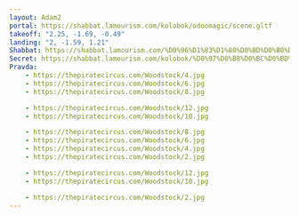 ```yaml
---
layout: Adam2
portal: https://shabbat.lamourism.com/kolobok/odoomagic/scene.gltf
takeoff: "2.25, -1.69, -0.49"
landing: "2, -1.59, 1.21"
Shabbat: https://shabbat.lamourism.com/%D0%96%D1%83%D1%80%D0%BD%D0%B0%D0%BB%D0%9A%D0%9E%D0%A0%D0%95%D0%AF/Woodstock1969.mp4
Secret: https://shabbat.lamourism.com/kolobok/%D0%97%D0%B8%D0%BC%D0%BD%D1%8F%D1%8F%D0%9D%D0%BE%D1%87%D1%8C.jpg
Pravda:
    - https://thepiratecircus.com/Woodstock/4.jpg
    - https://thepiratecircus.com/Woodstock/6.jpg
    - https://thepiratecircus.com/Woodstock/8.jpg

    - https://thepiratecircus.com/Woodstock/12.jpg
    - https://thepiratecircus.com/Woodstock/10.jpg

    - https://thepiratecircus.com/Woodstock/8.jpg
    - https://thepiratecircus.com/Woodstock/6.jpg
    - https://thepiratecircus.com/Woodstock/4.jpg
    - https://thepiratecircus.com/Woodstock/2.jpg

    - https://thepiratecircus.com/Woodstock/12.jpg
    - https://thepiratecircus.com/Woodstock/10.jpg

    - https://thepiratecircus.com/Woodstock/2.jpg
---
```


